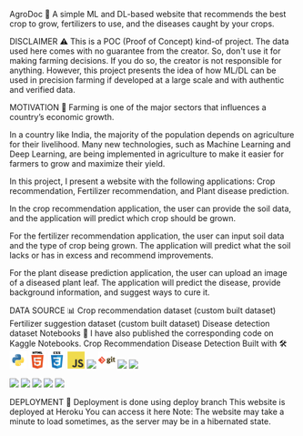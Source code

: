AgroDoc 🌿
A simple ML and DL-based website that recommends the best crop to grow, fertilizers to use, and the diseases caught by your crops.

DISCLAIMER ⚠️
This is a POC (Proof of Concept) kind-of project. The data used here comes with no guarantee from the creator. So, don't use it for making farming decisions. If you do so, the creator is not responsible for anything. However, this project presents the idea of how ML/DL can be used in precision farming if developed at a large scale and with authentic and verified data.

MOTIVATION 💪
Farming is one of the major sectors that influences a country’s economic growth.

In a country like India, the majority of the population depends on agriculture for their livelihood. Many new technologies, such as Machine Learning and Deep Learning, are being implemented in agriculture to make it easier for farmers to grow and maximize their yield.

In this project, I present a website with the following applications: Crop recommendation, Fertilizer recommendation, and Plant disease prediction.

In the crop recommendation application, the user can provide the soil data, and the application will predict which crop should be grown.

For the fertilizer recommendation application, the user can input soil data and the type of crop being grown. The application will predict what the soil lacks or has in excess and recommend improvements.

For the plant disease prediction application, the user can upload an image of a diseased plant leaf. The application will predict the disease, provide background information, and suggest ways to cure it.

DATA SOURCE 📊
Crop recommendation dataset (custom built dataset)
Fertilizer suggestion dataset (custom built dataset)
Disease detection dataset
Notebooks 📓
I have also published the corresponding code on Kaggle Notebooks.
Crop Recommendation
Disease Detection
Built with 🛠️
<code><img height="30" src="https://raw.githubusercontent.com/github/explore/80688e429a7d4ef2fca1e82350fe8e3517d3494d/topics/python/python.png"></code> <code><img height="30" src="https://raw.githubusercontent.com/github/explore/80688e429a7d4ef2fca1e82350fe8e3517d3494d/topics/html/html.png"></code> <code><img height="30" src="https://raw.githubusercontent.com/github/explore/80688e429a7d4ef2fca1e82350fe8e3517d3494d/topics/css/css.png"></code> <code><img height="30" src="https://raw.githubusercontent.com/github/explore/80688e429a7d4ef2fca1e82350fe8e3517d3494d/topics/javascript/javascript.png"></code> <code><img height="30" src="https://github.com/tomchen/stack-icons/raw/master/logos/bootstrap.svg"></code> <code><img height="30" src="https://raw.githubusercontent.com/github/explore/80688e429a7d4ef2fca1e82350fe8e3517d3494d/topics/git/git.png"></code> <code><img height="30" src="https://symbols.getvecta.com/stencil_80/56_flask.3a79b5a056.jpg"></code> <code><img height="30" src="https://cdn.iconscout.com/icon/free/png-256/heroku-225989.png"></code>

<code><img height="30" src="https://raw.githubusercontent.com/numpy/numpy/7e7f4adab814b223f7f917369a72757cd28b10cb/branding/icons/numpylogo.svg"></code> <code><img height="30" src="https://raw.githubusercontent.com/pandas-dev/pandas/761bceb77d44aa63b71dda43ca46e8fd4b9d7422/web/pandas/static/img/pandas.svg"></code> <code><img height="30" src="https://matplotlib.org/_static/logo2.svg"></code> <code><img height="30" src="https://upload.wikimedia.org/wikipedia/commons/thumb/0/05/Scikit_learn_logo_small.svg/1280px-Scikit_learn_logo_small.svg.png"></code> <code><img height="30" src="https://raw.githubusercontent.com/pytorch/pytorch/39fa0b5d0a3b966a50dcd90b26e6c36942705d6d/docs/source/_static/img/pytorch-logo-dark.svg"></code>

DEPLOYMENT 🚀
Deployment is done using deploy branch
This website is deployed at Heroku
You can access it here
Note: The website may take a minute to load sometimes, as the server may be in a hibernated state.
